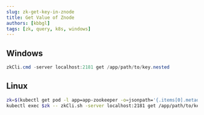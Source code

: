 ```yaml
---
slug: zk-get-key-in-znode
title: Get Value of Znode
authors: [kbbgl]
tags: [zk, query, k8s, windows]
---
```


## Windows

```powershell
zkCli.cmd -server localhost:2181 get /app/path/to/key.nested 
```

## Linux

```bash
zk=$(kubectl get pod -l app=app-zookeeper -o=jsonpath='{.items[0].metadata.name}')
kubectl exec $zk -- zkCli.sh -server localhost:2181 get /app/path/to/key.nested
```
